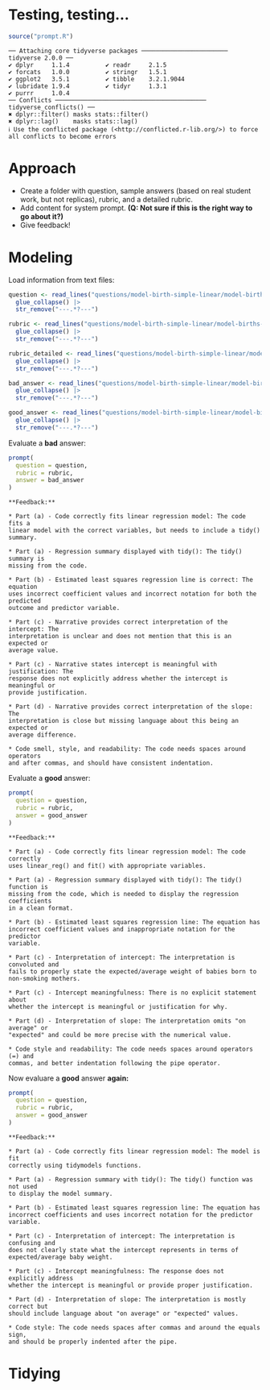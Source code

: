 # Testing, testing…


``` r
source("prompt.R")
```

    ── Attaching core tidyverse packages ──────────────────────── tidyverse 2.0.0 ──
    ✔ dplyr     1.1.4          ✔ readr     2.1.5     
    ✔ forcats   1.0.0          ✔ stringr   1.5.1     
    ✔ ggplot2   3.5.1          ✔ tibble    3.2.1.9044
    ✔ lubridate 1.9.4          ✔ tidyr     1.3.1     
    ✔ purrr     1.0.4          
    ── Conflicts ────────────────────────────────────────── tidyverse_conflicts() ──
    ✖ dplyr::filter() masks stats::filter()
    ✖ dplyr::lag()    masks stats::lag()
    ℹ Use the conflicted package (<http://conflicted.r-lib.org/>) to force all conflicts to become errors

# Approach

- Create a folder with question, sample answers (based on real student
  work, but not replicas), rubric, and a detailed rubric.
- Add content for system prompt. **(Q: Not sure if this is the right way
  to go about it?)**
- Give feedback!

# Modeling

Load information from text files:

``` r
question <- read_lines("questions/model-birth-simple-linear/model-births-simple-linear-Q.qmd") |>
  glue_collapse() |>
  str_remove("---.*?---")

rubric <- read_lines("questions/model-birth-simple-linear/model-births-simple-linear-R.qmd") |>
  glue_collapse() |>
  str_remove("---.*?---")

rubric_detailed <- read_lines("questions/model-birth-simple-linear/model-births-simple-linear-RD.qmd") |>
  glue_collapse() |>
  str_remove("---.*?---")

bad_answer <- read_lines("questions/model-birth-simple-linear/model-births-simple-linear-sample-answer-bad.qmd") |>
  glue_collapse() |>
  str_remove("---.*?---")

good_answer <- read_lines("questions/model-birth-simple-linear/model-births-simple-linear-sample-answer-bad.qmd") |>
  glue_collapse() |>
  str_remove("---.*?---")
```

Evaluate a **bad** answer:

``` r
prompt(
  question = question, 
  rubric = rubric,
  answer = bad_answer
)
```

    **Feedback:**

    * Part (a) - Code correctly fits linear regression model: The code fits a 
    linear model with the correct variables, but needs to include a tidy() summary.

    * Part (a) - Regression summary displayed with tidy(): The tidy() summary is 
    missing from the code.

    * Part (b) - Estimated least squares regression line is correct: The equation 
    uses incorrect coefficient values and incorrect notation for both the predicted
    outcome and predictor variable.

    * Part (c) - Narrative provides correct interpretation of the intercept: The 
    interpretation is unclear and does not mention that this is an expected or 
    average value.

    * Part (c) - Narrative states intercept is meaningful with justification: The 
    response does not explicitly address whether the intercept is meaningful or 
    provide justification.

    * Part (d) - Narrative provides correct interpretation of the slope: The 
    interpretation is close but missing language about this being an expected or 
    average difference.

    * Code smell, style, and readability: The code needs spaces around operators 
    and after commas, and should have consistent indentation.

Evaluate a **good** answer:

``` r
prompt(
  question = question, 
  rubric = rubric,
  answer = good_answer
)
```

    **Feedback:**

    * Part (a) - Code correctly fits linear regression model: The code correctly 
    uses linear_reg() and fit() with appropriate variables.

    * Part (a) - Regression summary displayed with tidy(): The tidy() function is 
    missing from the code, which is needed to display the regression coefficients 
    in a clean format.

    * Part (b) - Estimated least squares regression line: The equation has 
    incorrect coefficient values and inappropriate notation for the predictor 
    variable.

    * Part (c) - Interpretation of intercept: The interpretation is convoluted and 
    fails to properly state the expected/average weight of babies born to 
    non-smoking mothers.

    * Part (c) - Intercept meaningfulness: There is no explicit statement about 
    whether the intercept is meaningful or justification for why.

    * Part (d) - Interpretation of slope: The interpretation omits "on average" or 
    "expected" and could be more precise with the numerical value.

    * Code style and readability: The code needs spaces around operators (=) and 
    commas, and better indentation following the pipe operator.

Now evaluare a **good** answer **again:**

``` r
prompt(
  question = question, 
  rubric = rubric,
  answer = good_answer
)
```

    **Feedback:**

    * Part (a) - Code correctly fits linear regression model: The model is fit 
    correctly using tidymodels functions.

    * Part (a) - Regression summary with tidy(): The tidy() function was not used 
    to display the model summary.

    * Part (b) - Estimated least squares regression line: The equation has 
    incorrect coefficients and uses incorrect notation for the predictor variable.

    * Part (c) - Interpretation of intercept: The interpretation is confusing and 
    does not clearly state what the intercept represents in terms of 
    expected/average baby weight.

    * Part (c) - Intercept meaningfulness: The response does not explicitly address
    whether the intercept is meaningful or provide proper justification.

    * Part (d) - Interpretation of slope: The interpretation is mostly correct but 
    should include language about "on average" or "expected" values.

    * Code style: The code needs spaces after commas and around the equals sign, 
    and should be properly indented after the pipe.

# Tidying
